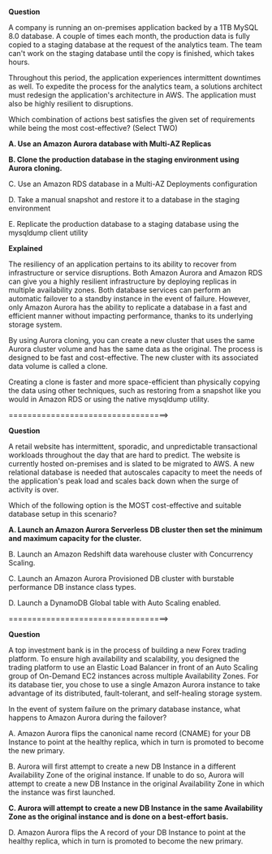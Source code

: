 **Question**

A company is running an on-premises application backed by a 1TB MySQL 8.0 database. A couple of times each month, the production data is fully copied to a staging database at the request of the analytics team. The team can't work on the staging database until the copy is finished, which takes hours.

Throughout this period, the application experiences intermittent downtimes as well. To expedite the process for the analytics team, a solutions architect must redesign the application's architecture in AWS. The application must also be highly resilient to disruptions.

Which combination of actions best satisfies the given set of requirements while being the most cost-effective? (Select TWO)

**A. Use an Amazon Aurora database with Multi-AZ Replicas**

**B. Clone the production database in the staging environment using Aurora cloning.**

C. Use an Amazon RDS database in a Multi-AZ Deployments configuration

D. Take a manual snapshot and restore it to a database in the staging environment

E. Replicate the production database to a staging database using the mysqldump client utility

**Explained**

The resiliency of an application pertains to its ability to recover from infrastructure or service disruptions. Both Amazon Aurora and Amazon RDS can give you a highly resilient infrastructure by deploying replicas in multiple availability zones. Both database services can perform an automatic failover to a standby instance in the event of failure. However, only Amazon Aurora has the ability to replicate a database in a fast and efficient manner without impacting performance, thanks to its underlying storage system. 

By using Aurora cloning, you can create a new cluster that uses the same Aurora cluster volume and has the same data as the original. The process is designed to be fast and cost-effective. The new cluster with its associated data volume is called a clone.

Creating a clone is faster and more space-efficient than physically copying the data using other techniques, such as restoring from a snapshot like you would in Amazon RDS or using the native mysqldump utility.


==================================>

**Question**

A retail website has intermittent, sporadic, and unpredictable transactional workloads throughout the day that are hard to predict. The website is currently hosted on-premises and is slated to be migrated to AWS. A new relational database is needed that autoscales capacity to meet the needs of the application's peak load and scales back down when the surge of activity is over.

Which of the following option is the MOST cost-effective and suitable database setup in this scenario?

**A. Launch an Amazon Aurora Serverless DB cluster then set the minimum and maximum capacity for the cluster.**

B. Launch an Amazon Redshift data warehouse cluster with Concurrency Scaling.

C. Launch an Amazon Aurora Provisioned DB cluster with burstable performance DB instance class types.

D. Launch a DynamoDB Global table with Auto Scaling enabled.


==================================>

**Question**

A top investment bank is in the process of building a new Forex trading platform. To ensure high availability and scalability, you designed the trading platform to use an Elastic Load Balancer in front of an Auto Scaling group of On-Demand EC2 instances across multiple Availability Zones. For its database tier, you chose to use a single Amazon Aurora instance to take advantage of its distributed, fault-tolerant, and self-healing storage system.

In the event of system failure on the primary database instance, what happens to Amazon Aurora during the failover?

A. Amazon Aurora flips the canonical name record (CNAME) for your DB Instance to point at the healthy replica, which in turn is promoted to become the new primary.

B. Aurora will first attempt to create a new DB Instance in a different Availability Zone of the original instance. If unable to do so, Aurora will attempt to create a new DB Instance in the original Availability Zone in which the instance was first launched.

**C. Aurora will attempt to create a new DB Instance in the same Availability Zone as the original instance and is done on a best-effort basis.**

D. Amazon Aurora flips the A record of your DB Instance to point at the healthy replica, which in turn is promoted to become the new primary.